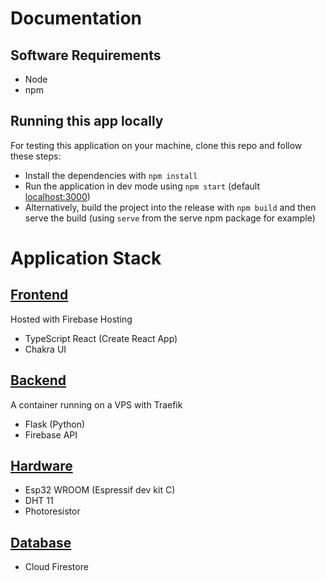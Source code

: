 # Documentation

## Software Requirements
- Node
- npm

## Running this app locally
For testing this application on your machine, clone this repo and follow these steps:
- Install the dependencies with `npm install`
- Run the application in dev mode using `npm start` (default [localhost:3000](localhost:3000))
- Alternatively, build the project into the release with `npm build` and then serve the build (using `serve` from the serve npm package for example)

# Application Stack
## [Frontend](https://github.com/ThaTeo/scudo-reloaded-frontend)
Hosted with Firebase Hosting
- TypeScript React (Create React App)
- Chakra UI
## [Backend](https://github.com/ThaTeo/esp-backend)
A container running on a VPS with Traefik  
- Flask (Python)
- Firebase API
## [Hardware](https://github.com/ThaTeo/esp-script)
- Esp32 WROOM (Espressif dev kit C)
- DHT 11
- Photoresistor
## [Database](https://firebase.google.com/docs/firestore)
- Cloud Firestore
